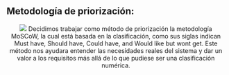 
##  Metodología de priorización:
<p align="center">
<img src="https://github.com/RafaMadera18/Introduccion-Ing.Software/blob/07783130d4c1c68a3f4432caaf56f7127e691b1b/Unidad1/Documentaci%C3%B3n/Proceso%20de%20Desarrollo/Metodo%20Moscow.jpg"/>
Decidimos trabajar como método de priorización la metodología MoSCoW, la cual está basada en la clasificación, como sus siglas indican Must have, Should have, Could have, and Would like but wont get. Este método nos ayudara entender las necesidades reales del sistema y dar un valor a los requisitos más allá de lo que pudiese ser una clasificación numérica.
